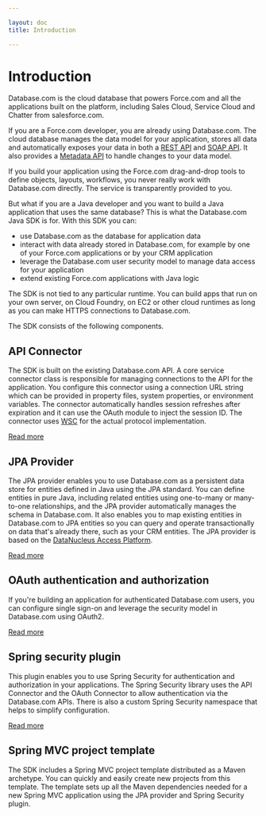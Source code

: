 ```yaml
---

layout: doc
title: Introduction

---
```

# Introduction

Database.com is the cloud database that powers Force.com and all the applications built on the platform, including Sales Cloud, Service Cloud and Chatter from salesforce.com.

If you are a Force.com developer, you are already using Database.com. The cloud database manages the data model for your application, stores all data and automatically exposes your data in both a [REST API][1] and [SOAP API][2]. It also provides a [Metadata API][3] to handle changes to your data model.

[1]: http://developer.force.com/REST
[2]: http://www.salesforce.com/us/developer/docs/api/index.htm
[3]: http://www.salesforce.com/us/developer/docs/api_meta/index.htm

If you build your application using the Force.com drag-and-drop tools to define objects, layouts, workflows, you never really work with Database.com directly. The service is transparently provided to you.

But what if you are a Java developer and you want to build a Java application that uses the same database? This is what the Database.com Java SDK is for. With this SDK you can:

* use Database.com as the database for application data
* interact with data already stored in Database.com, for example by one of your Force.com applications or by your CRM application
* leverage the Database.com user security model to manage data access for your application
* extend existing Force.com applications with Java logic

The SDK is not tied to any particular runtime. You can build apps that run on your own server, on Cloud Foundry, on EC2 or other cloud runtimes as long as you can make HTTPS connections to Database.com.

The SDK consists of the following components.

## API Connector

The SDK is built on the existing Database.com API. A core service connector class is responsible for managing connections to the API for the application. You configure this connector using a connection URL string which can be provided in property files, system properties, or environment variables. The connector automatically handles session refreshes after expiration and it can use the OAuth module to inject the session ID. The connector uses [WSC](http://code.google.com/p/sfdc-wsc) for the actual protocol implementation.

[Read more](connection-url)

## JPA Provider

The JPA provider enables you to use Database.com as a persistent data store for entities defined in Java using the JPA standard. You can define entities in pure Java, including related entities using one-to-many or many-to-one relationships, and the JPA provider automatically manages the schema in Database.com. It also enables you to map existing entities in Database.com to JPA entities so you can query and operate transactionally on data that's already there, such as your CRM entities. The JPA provider is based on the [DataNucleus Access Platform](http://www.datanucleus.org).

[Read more](jpa-provider)

## OAuth authentication and authorization

If you're building an application for authenticated Database.com users, you can configure single sign-on and leverage the security model in Database.com using OAuth2.

[Read more](force-security)

## Spring security plugin

This plugin enables you to use Spring Security for authentication and authorization in your applications. The Spring Security library uses the API Connector and the OAuth Connector to allow authentication via the Database.com APIs. There is also a custom Spring Security namespace that helps to simplify configuration.

[Read more](force-security)

## Spring MVC project template

The SDK includes a Spring MVC project template distributed as a Maven archetype. You can quickly and easily create new projects from this template. The template sets up all the Maven dependencies needed for a new Spring MVC application using the JPA provider and Spring Security plugin.
